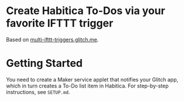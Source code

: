 # Create Habitica To-Dos via your favorite IFTTT trigger 
Based on [multi-ifttt-triggers.glitch.me](https://multi-ifttt-triggers.glitch.me).

# Getting Started
You need to create a Maker service applet that notifies your Glitch app, which in turn creates a To-Do list item in Habitica. For step-by-step instructions, see `SETUP.md`.
